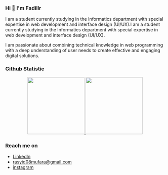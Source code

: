 ### Hi 👋 I'm Fadillr

I am a student currently studying in the Informatics department with special expertise in web development and interface design (UI/UX).I am a student currently studying in the Informatics department with special expertise in web development and interface design (UI/UX).

I am passionate about combining technical knowledge in web programming with a deep understanding of user needs to create effective and engaging digital solutions.

### Github Statistic
<p align="center">
<a href="https://github.com/fadillr">
  <img height="180em" src="https://github-readme-stats-eight-theta.vercel.app/api?username=fadillr&show_icons=true&theme=algolia&include_all_commits=true&count_private=true"/>
  <img height="180em" src="https://github-readme-stats-eight-theta.vercel.app/api/top-langs/?username=fadillr&layout=compact&langs_count=8&theme=algolia"/>
</a>
</p>

### Reach me on
- <a href="https://linkedin.com/in/muhammad-fadillah-rasyid-63084a134/">LinkedIn</a>
- rasyid08mufara@gmail.com
- <a href="https://instagram.com/fadillrsyd">instagram</a>
